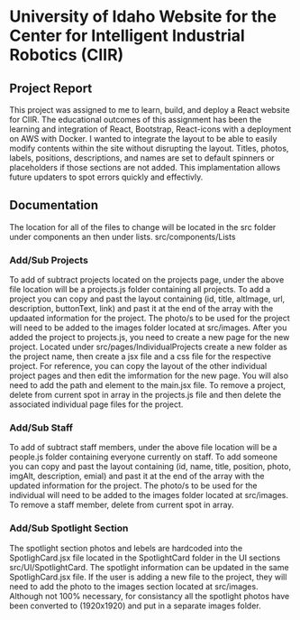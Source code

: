 # University of Idaho Website for the Center for Intelligent Industrial Robotics (CIIR)

## Project Report

This project was assigned to me to learn, build, and deploy a React website for CIIR. The educational outcomes of this assignment has been the learning and integration of React, Bootstrap, React-icons with a deployment on AWS with Docker. I wanted to integrate the layout to be able to easily modify contents within the site without disrupting the layout. Titles, photos, labels, positions, descriptions, and names are set to default spinners or placeholders if those sections are not added. This implamentation allows future updaters to spot errors quickly and effectivly.


## Documentation
The location for all of the files to change will be located in the src folder under components an then under lists. src/components/Lists

### Add/Sub Projects
To add of subtract projects located on the projects page, under the above file location will be a projects.js folder containing all projects. To add a project you can copy and past the layout containing (id, title, altImage, url, description, buttonText, link) and past it at the end of the array with the updaated information for the project. The photo/s to be used for the project will need to be added to the images folder located at src/images. After you added the project to projects.js, you need to create a new page for the new project. Located under src/pages/IndividualProjects create a new folder as the project name, then create a jsx file and a css file for the respective project. For reference, you can copy the layout of the other individual project pages and then edit the imformation for the new page. You will also need to add the path and element to the main.jsx file. To remove a project, delete from current spot in array in the projects.js file and then delete the associated individual page files for the project.

### Add/Sub Staff
To add of subtract staff members, under the above file location will be a people.js folder containing everyone currently on staff. To add someone you can copy and past the layout containing (id, name, title, position, photo, imgAlt, description, emial) and past it at the end of the array with the updated information for the project. The photo/s to be used for the individual will need to be added to the images folder located at src/images. To remove a staff member, delete from current spot in array.

### Add/Sub Spotlight Section
The spotlight section photos and lebels are hardcoded into the SpotlighCard.jsx file located in the SpotlightCard folder in the UI sections src/UI/SpotlightCard. The spotlight information can be updated in the same SpotlighCard.jsx file. If the user is adding a new file to the project, they will need to add the photo to the images section located at src/images. Although not 100% necessary, for consistancy all the spotlight photos have been converted to (1920x1920) and put in a separate images folder.